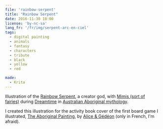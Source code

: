```yaml
---
file: 'rainbow-serpent'
title: "Rainbow Serpent"
date: 2016-11-30 18:00
license: 'by-nc-sa'
lang_fr: '/fr/img/serpent-arc-en-ciel'
tags:
  - digital painting
  - animals
  - fantasy
  - characters
  - tribute
  - black
  - yellow
  - red

made:
  - Krita
---
```


Illustration of the [Rainbow Serpent](https://fr.wikipedia.org/wiki/Serpent_arc-en-ciel), a creator god, with [Mimis (sort of fairies)](https://en.wikipedia.org/wiki/Mimi_(folklore)) during [Dreamtime](https://en.wikipedia.org/wiki/Dreamtime) in [Australian Aboriginal mythology](https://en.wikipedia.org/wiki/Australian_Aboriginal_mythology).

I created this illustration for the activity book cover of the first board game I illustrated, [The Aboriginal Painting](../blog/aboriginal-painting-illustrations-board-game), by [Alice & Gédéon](http://www.aliceetgedeon.fr/) (only in French, I'm afraid).
